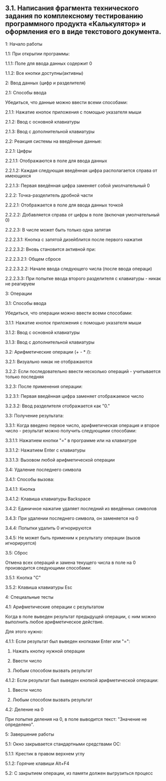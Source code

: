 ## 3.1. Написания фрагмента технического задания по комплексному тестированию программного продукта «Калькулятор» и оформления его в виде текстового документа. 

1: Начало работы

1.1: При открытии программы:

1.1.1: Поле для ввода данных содержит 0

1.1.2: Все кнопки доступны(активны)

2: Ввод данных (цифр и разделителя)

2.1: Способы ввода

Убедиться, что данные можно ввести всеми способами:

2.1.1: Нажатие кнопок приложения с помощью указателя мыши

2.1.2: Ввод с основной клавиатуры

2.1.3: Ввод с дополнительной клавиатуры


2.2: Реакция системы на введённые данные:

2.2.1: Цифры

2.2.1.1: Отображаются в поле для ввода данных

2.2.1.2: Каждая следующая введённая цифра располагается справа от имеющихся

2.2.1.3: Первая введённая цифра заменяет собой умолчательный 0


2.2.2: Точка-разделитель дробной части

2.2.2.1: Отображается в поле для ввода данных точкой

2.2.2.2: Добавляется справа от цифры в поле (включая умолчательный 0)

2.2.2.3: В числе может быть только одна запятая

2.2.2.3.1: Кнопка с запятой дизейблится после первого нажатия

2.2.2.3.2: Вновь становится активной при:

2.2.2.3.2.1: Общем сбросе

2.2.2.3.2.2: Начале ввода следующего числа (после ввода операци)

2.2.2.3.3: При попытке ввода второго разделителя с клавиатуры - никак не реагируем

3: Операции

3.1: Способы ввода

Убедиться, что операции можно ввести всеми способами:

3.1.1: Нажатие кнопок приложения с помощью указателя мыши

3.1.2: Ввод с основной клавиатуры

3.1.3: Ввод с дополнительной клавиатуры

3.2: Арифметические операции (+ - * /):

3.2.1: Визуально никак не отображаются

3.2.2: Если последовательно ввести несколько операций - учитывается только последняя

3.2.3: После применения операции:

3.2.3.1: Первая введённая цифра заменяет отображаемое число

3.2.3.2: Ввод разделителя отображается как "0."

3.3: Получение результата:

3.3.1: Когда введено первое число, арифметическая операция и второе число - результат можно получить следующими способами:

3.3.1.1: Нажатием кнопки "=" в программе или на клавиатуре

3.3.1.2: Нажатием Enter с клавиатуры

3.3.1.3: Вызовом любой арифметической операции

3.4: Удаление последнего символа

3.4.1: Способы вызова:

3.4.1.1: Кнопка 

3.4.1.2: Клавиша клавиатуры Backspace

3.4.2: Единичное нажатие удаляет последний из введённых символов

3.4.3: При удалении последнего символа, он заменяется на 0

3.4.4: Попытки удалить 0 игнорируются

3.4.5: Не может быть применим к результату операции (вызов игнорируется)


3.5: Сброс

Отмена всех операций и замена текущего числа в поле на 0 производится следующими способами:

3.5.1: Кнопка "С"

3.5.2: Клавиша клавиатуры Esc

4: Специальные тесты

4.1: Арифметические операции с результатом

Когда в поле выведен результат предыдущей операции, с ним можно выполнить любое арифметическое действие.

Для этого нужно:

4.1.1: Если результат был выведен кнопками Enter или "=":

1. Нажать кнопку нужной операции

2. Ввести число

3. Любым способом вызвать результат

4.1.2: Если результат был выведен кнопкой арифметической операции:

1. Ввести число

2. Любым способом вызвать результат


4.2: Деление на 0

При попытке деления на 0, в поле выводится текст: "Значение не определено".


5: Завершение работы

5.1: Окно закрывается стандартными средствами ОС:

5.1.1: Крестик в правом верхнем углу

5.1.2: Горячие клавиши Alt+F4

5.2: С закрытием операции, из памяти должен выгрузиться процесс 
